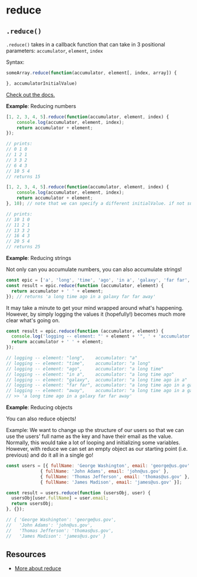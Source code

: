 # reduce

## `.reduce()`

`.reduce()` takes in a callback function that can take in 3 positional parameters: `accumulator`, `element`, `index`

Syntax:

```javascript
someArray.reduce(function(accumulator, element[, index, array]) {

}, accumulatorInitialValue)
```

[Check out the docs.](https://developer.mozilla.org/en-US/docs/Web/JavaScript/Reference/Global_Objects/Array/reduce)

**Example**: Reducing numbers

```javascript
[1, 2, 3, 4, 5].reduce(function(accumulator, element, index) {
    console.log(accumulator, element, index);
    return accumulator + element;
});

// prints:
// 0 1 0
// 1 2 1
// 3 3 2
// 6 4 3
// 10 5 4
// returns 15

[1, 2, 3, 4, 5].reduce(function(accumulator, element, index) {
    console.log(accumulator, element, index);
    return accumulator + element;
}, 10); // note that we can specify a different initialValue. if not supplied, this defaults to 0

// prints:
// 10 1 0
// 11 2 1
// 13 3 2
// 16 4 3
// 20 5 4
// returns 25
```

**Example**: Reducing strings

Not only can you accumulate numbers, you can also accumulate strings!

```javascript
const epic = ['a', 'long', 'time', 'ago', 'in a', 'galaxy', 'far far', 'away'];
const result = epic.reduce(function (accumulator, element) {
  return accumulator + ' ' + element;
}); // returns 'a long time ago in a galaxy far far away'
```

It may take a minute to get your mind wrapped around what's happening. However, by simply logging the values it \(hopefully!\) becomes much more clear what's going on.

```javascript
const result = epic.reduce(function (accumulator, element) {
  console.log('logging -- element: "' + element + '", ' + 'accumulator: "' + accumulator + '"');
  return accumulator + ' ' + element;
});

// logging -- element: "long",    accumulator: "a"
// logging -- element: "time",    accumulator: "a long"
// logging -- element: "ago",     accumulator: "a long time"
// logging -- element: "in a",    accumulator: "a long time ago"
// logging -- element: "galaxy",  accumulator: "a long time ago in a"
// logging -- element: "far far", accumulator: "a long time ago in a galaxy"
// logging -- element: "away",    accumulator: "a long time ago in a galaxy far far"
// >> 'a long time ago in a galaxy far far away'
```

**Example**: Reducing objects

You can also reduce objects!

Example: We want to change up the structure of our users so that we can use the users' full name as the key and have their email as the value. Normally, this would take a lot of looping and initializing some variables. However, with reduce we can set an empty object as our starting point \(i.e. previous\) and do it all in a single go!

```javascript
const users = [{ fullName: 'George Washington', email: 'george@us.gov' },
             { fullName: 'John Adams', email: 'john@us.gov' },
             { fullName: 'Thomas Jefferson', email: 'thomas@us.gov' },
             { fullName: 'James Madison', email: 'james@us.gov' }];

const result = users.reduce(function (usersObj, user) {
  usersObj[user.fullName] = user.email;
  return usersObj;
}, {});

// { 'George Washington': 'george@us.gov',
//   'John Adams': 'john@us.gov',
//   'Thomas Jefferson': 'thomas@us.gov',
//   'James Madison': 'james@us.gov' }
```

## Resources

* [More about reduce](http://adripofjavascript.com/blog/drips/boiling-down-arrays-with-array-reduce.html)

